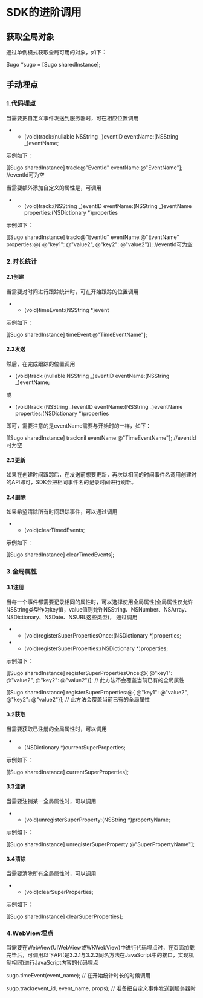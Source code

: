 # SDK的进阶调用

## 获取全局对象

通过单例模式获取全局可用的对象，如下：

Sugo \*sugo = \[Sugo sharedInstance\];

## 手动埋点

### **1.代码埋点**

当需要把自定义事件发送到服务器时，可在相应位置调用

* * \(void\)track:\(nullable NSString _\)eventID eventName:\(NSString _\)eventName;

示例如下：

\[\[Sugo sharedInstance\] track:@"EventId" eventName:@"EventName"\]; //eventId可为空

当需要额外添加自定义的属性是，可调用

* * \(void\)track:\(NSString _\)eventID eventName:\(NSString _\)eventName properties:\(NSDictionary \*\)properties

示例如下：

\[\[Sugo sharedInstance\] track:@"EventId" eventName:@"EventName" properties:@{ @"key1": @"value2", @"key2": @"value2"}\]; //eventId可为空

### **2.时长统计**

#### **2.1创建**

当需要对时间进行跟踪统计时，可在开始跟踪的位置调用

* * \(void\)timeEvent:\(NSString \*\)event

示例如下：

\[\[Sugo sharedInstance\] timeEvent:@"TimeEventName"\];

#### **2.2发送**

然后，在完成跟踪的位置调用

* \(void\)track:\(nullable NSString _\)eventID eventName:\(NSString _\)eventName;

或

* \(void\)track:\(NSString _\)eventID eventName:\(NSString _\)eventName properties:\(NSDictionary \*\)properties

即可，需要注意的是eventName需要与开始时的一样，如下：

\[\[Sugo sharedInstance\] track:nil eventName:@"TimeEventName"\]; //eventId可为空

#### **2.3更新**

如果在创建时间跟踪后，在发送前想要更新，再次以相同的时间事件名调用创建时的API即可，SDK会把相同事件名的记录时间进行刷新。

#### **2.4删除**

如果希望清除所有时间跟踪事件，可以通过调用

* * \(void\)clearTimedEvents;

示例如下：

\[\[Sugo sharedInstance\] clearTimedEvents\];

### **3.全局属性**

#### **3.1注册**

当每一个事件都需要记录相同的属性时，可以选择使用全局属性\(全局属性仅允许NSString类型作为key值，value值则允许NSString、NSNumber、NSArray、NSDictionary、NSDate、NSURL这些类型\)， 通过调用

* * \(void\)registerSuperPropertiesOnce:\(NSDictionary \*\)properties;
* * \(void\)registerSuperProperties:\(NSDictionary \*\)properties;

示例如下：

\[\[Sugo sharedInstance\] registerSuperPropertiesOnce:@{ @"key1": @"value2", @"key2": @"value2"}\]; // 此方法不会覆盖当前已有的全局属性

\[\[Sugo sharedInstance\] registerSuperProperties:@{ @"key1": @"value2", @"key2": @"value2"}\]; // 此方法会覆盖当前已有的全局属性

#### **3.2获取**

当需要获取已注册的全局属性时，可以调用

* * \(NSDictionary \*\)currentSuperProperties;

示例如下：

\[\[Sugo sharedInstance\] currentSuperProperties\];

#### **3.3注销**

当需要注销某一全局属性时，可以调用

* * \(void\)unregisterSuperProperty:\(NSString \*\)propertyName;

示例如下：

\[\[Sugo sharedInstance\] unregisterSuperProperty:@"SuperPropertyName"\];

#### **3.4清除**

当需要清除所有全局属性时，可以调用

* * \(void\)clearSuperProperties;

示例如下：

\[\[Sugo sharedInstance\] clearSuperProperties\];

### **4.WebView埋点**

当需要在WebView\(UIWebView或WKWebView\)中进行代码埋点时，在页面加载完毕后，可调用以下API\(是3.2.1与3.2.2同名方法在JavaScript中的接口，实现机制相同\)进行JavaScript内容的代码埋点

sugo.timeEvent\(event\_name\); // 在开始统计时长的时候调用

sugo.track\(event\_id, event\_name, props\); // 准备把自定义事件发送到服务器时

